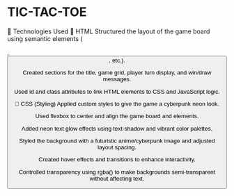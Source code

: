 # TIC-TAC-TOE

🧩 Technologies Used
🔹 HTML
Structured the layout of the game board using semantic elements (<div>, <button>, etc.).

Created sections for the title, game grid, player turn display, and win/draw messages.

Used id and class attributes to link HTML elements to CSS and JavaScript logic.

🔹 CSS (Styling)
Applied custom styles to give the game a cyberpunk neon look.

Used flexbox to center and align the game board and elements.

Added neon text glow effects using text-shadow and vibrant color palettes.

Styled the background with a futuristic anime/cyberpunk image and adjusted layout spacing.

Created hover effects and transitions to enhance interactivity.

Controlled transparency using rgba() to make backgrounds semi-transparent without affecting text.